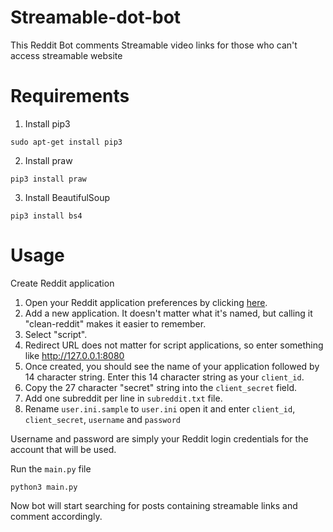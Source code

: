# Streamable-dot-bot
This Reddit Bot comments Streamable video links for those who can't access streamable website

# Requirements
1. Install pip3

`sudo apt-get install pip3`

2. Install praw

`pip3 install praw`

3. Install BeautifulSoup

`pip3 install bs4`

# Usage

Create Reddit application
1. Open your Reddit application preferences by clicking [here](https://www.reddit.com/prefs/apps/).
2. Add a new application. It doesn't matter what it's named, but calling it "clean-reddit" makes it easier to remember.
3. Select "script".
4. Redirect URL does not matter for script applications, so enter something like http://127.0.0.1:8080
5. Once created, you should see the name of your application followed by 14 character string. Enter this 14 character
   string as your `client_id`.
6. Copy the 27 character "secret" string into the `client_secret` field.
7. Add one subreddit per line in `subreddit.txt` file.
8. Rename `user.ini.sample` to `user.ini` open it and enter `client_id`, `client_secret`, `username` and `password`

Username and password are simply your Reddit login credentials for the account that will be used.

Run the `main.py` file

`python3 main.py`

Now bot will start searching for posts containing streamable links and comment accordingly.
